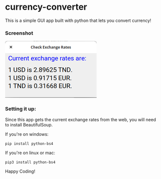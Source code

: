 # currency-converter
This is a simple GUI app built with python that lets you convert currency!

### Screenshot
![](screenshot2.png)
### Setting it up:
Since this app gets the current exchange rates from the web, you will need to install BeautifulSoup.


If you're on windows:

```
pip install python-bs4
```

If you're on linux or mac:

```
pip3 install python-bs4
```
Happy Coding!
